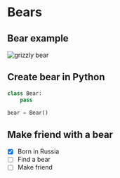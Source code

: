 # Bears

## Bear example

![grizzly bear](https://i.natgeofe.com/n/72993acd-51cd-43d6-9221-d4764f0cc834/NationalGeographic_2411879_4x3.jpg)

## Create bear in Python

``` python
class Bear:
    pass

bear = Bear()
```

## Make friend with a bear

- [x] Born in Russia
- [ ] Find a bear
- [ ] Make friend
